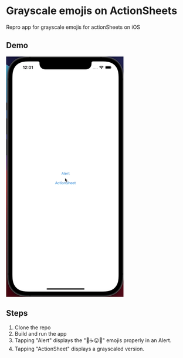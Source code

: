 # Grayscale emojis on ActionSheets

Repro app for grayscale emojis for actionSheets on iOS

## Demo

![Recording](https://github.com/adborbas/actionsheetemojis/blob/218c227786cb252567c4d010fc18629430ad6fda/Resources/recoding.gif?raw=true)

## Steps

1. Clone the repo
1. Build and run the app
1. Tapping "Alert" displays the "🙈☕️😛👀" emojis properly in an Alert.
1. Tapping "ActionSheet" displays a grayscaled version.

